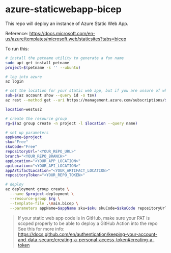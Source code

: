 # azure-staticwebapp-bicep

This repo will deploy an instance of Azure Static Web App.

Reference: https://docs.microsoft.com/en-us/azure/templates/microsoft.web/staticsites?tabs=bicep

To run this:

```bash
# install the petname utility to generate a fun name
sudo apt-get install petname
project=$(petname -s '' --ubuntu)

# log into azure
az login

# set the location for your static web app, but if you are unsure of where this service can be deployed to, run this:
sub=$(az account show --query id -o tsv)
az rest --method get --uri https://management.azure.com/subscriptions/$sub/providers/Microsoft.Web/resourceTypes?api-version=2021-04-01 --query "value[?resourceType == 'staticSites'].locations[]"

location=westus2

# create the resource group
rg=$(az group create -n project -l $location --query name)

# set up parameters
appName=$project
sku="Free"
skuCode="Free"
repositoryUrl="<YOUR_REPO_URL>"
branch="<YOUR_REPO_BRANCH>"
appLocation="<YOUR_APP_LOCATION>"
apiLocation="<YOUR_API_LOCATION>"
appArtifactLocation="<YOUR_ARTIFACT_LOCATION>"
repositoryToken="<YOUR_REPO_TOKEN>"

# deploy
az deployment group create \
  --name $project-deployment \
  --resource-group $rg \
  --template-file .\main.bicep \
  --parameters appName=$appName sku=$sku skuCode=$skuCode repositoryUrl=$repositoryUrl branch=$branch appLocation=$appLocation apiLocation=$apiLocation  appArtifactLocation=$appArtifactLocation repositoryToken=$repositoryToken
```

> If your static web app code is in GitHub, make sure your PAT is scoped properly to be able to deploy a GitHub Action into the repo
> See this for more info: https://docs.github.com/en/authentication/keeping-your-account-and-data-secure/creating-a-personal-access-token#creating-a-token
